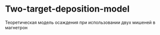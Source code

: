 # Two-target-deposition-model
 Теоретическая модель осаждения при использовании двух мишеней в магнетрон
